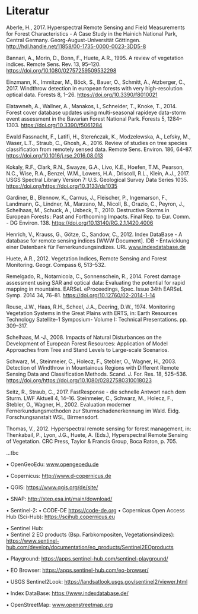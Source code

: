 # Literatur

Aberle, H., 2017. Hyperspectral Remote Sensing and Field Measurements for Forest Characteristics - A Case Study in the Hainich National Park, Central Germany. Georg-August-Universität Göttingen. http://hdl.handle.net/11858/00-1735-0000-0023-3DD5-8

Bannari, A., Morin, D., Bonn, F., Huete, A.R., 1995. A review of vegetation indices. Remote Sens. Rev. 13, 95–120. https://doi.org/10.1080/02757259509532298

Einzmann, K., Immitzer, M., Böck, S., Bauer, O., Schmitt, A., Atzberger, C., 2017. Windthrow detection in european forests with very high-resolution optical data. Forests 8, 1–26. https://doi.org/10.3390/f8010021

Elatawneh, A., Wallner, A., Manakos, I., Schneider, T., Knoke, T., 2014. Forest cover database updates using multi-seasonal rapideye data-storm event assessment in the Bavarian Forest National Park. Forests 5, 1284–1303. https://doi.org/10.3390/f5061284

Ewald Fassnacht, F., Latifi, H., Stereńczak, K., Modzelewska, A., Lefsky, M., Waser, L.T., Straub, C., Ghosh, A., 2016. Review of studies on tree species classification from remotely sensed data. Remote Sens. Environ. 186, 64–87. https://doi.org/10.1016/j.rse.2016.08.013

Kokaly, R.F., Clark, R.N., Swayze, G.A., Livo, K.E., Hoefen, T.M., Pearson, N.C., Wise, R.A., Benzel, W.M., Lowers, H.A., Driscoll, R.L., Klein, A.J., 2017. USGS Spectral Library Version 7: U.S. Geological Survey Data Series 1035. https://doi.org/https://doi.org/10.3133/ds1035

Gardiner, B., Blennow, K., Carnus, J., Fleischer, P., Ingemarson, F., Landmann, G., Lindner, M., Marzano, M., Nicoll, B., Orazio, C., Peyron, J., Schelhaas, M., Schuck, A., Usbeck, T., 2010. Destructive Storms in European Forests : Past and Forthcoming Impacts. Final Rep. to Eur. Comm. - DG Environ. 138. https://doi.org/10.13140/RG.2.1.1420.4006

Henrich, V., Krauss, G., Götze, C., Sandow, C., 2012. Index DataBase - A database for remote sensing indices [WWW Document]. IDB - Entwicklung einer Datenbank für Fernerkundungsindizes. URL www.indexdatabase.de

Huete, A.R., 2012. Vegetation Indices, Remote Sensing and Forest Monitoring. Geogr. Compass 6, 513–532.

Remelgado, R., Notarnicola, C., Sonnenschein, R., 2014. Forest damage assessment using SAR and optical data: Evaluating the potential for rapid mapping in mountains. EARSeL eProceedings, Spec. Issue 34th EARSeL Symp. 2014 34, 76–81. https://doi.org/10.12760/02-2014-1-14

Rouse, J.W., Haas, R.H., Scheel, J.A., Deering, D.W., 1974. Monitoring Vegetation Systems in the Great Plains with ERTS, in: Earth Resources Technology Satellite-1 Symposium- Volume I: Technical Presentations. pp. 309–317.

Schelhaas, M.-J., 2008. Impacts of Natural Disturbances on the Development of European Forest Resources: Application of Model Approaches from Tree and Stand Levels to Large-scale Scenarios.

Schwarz, M., Steinmeier, C., Holecz, F., Stebler, O., Wagner, H., 2003. Detection of Windthrow in Mountainous Regions with Different Remote Sensing Data and Classification Methods. Scand. J. For. Res. 18, 525–536. https://doi.org/https://doi.org/10.1080/02827580310018023

Seitz, R., Straub, C., 2017. FastResponse - die schnelle Antwort nach dem Sturm. LWF Aktuell 4, 14–16.
Steinmeier, C., Schwarz, M., Holecz, F., Stebler, O., Wagner, H., 2002. Evaluation moderner Fernerkundungsmethoden zur Sturmschadenerkennung im Wald. Eidg. Forschungsanstalt WSL, Birmensdorf.

Thomas, V., 2012. Hyperspectral remote sensing for forest management, in: Thenkabail, P., Lyon, J.G., Huete, A. (Eds.), Hyperspectral Remote Sensing of Vegetation. CRC Press, Taylor & Francis Group, Boca Raton, p. 705.


...tbc

•	OpenGeoEdu:  www.opengeoedu.de 

•	Copernicus:  http://www.d-copernicus.de 

•	QGIS:  https://www.qgis.org/de/site/

•	SNAP:  http://step.esa.int/main/download/ 

•	Sentinel-2:
  •	CODE-DE  https://code-de.org 
  •	Copernicus Open Access Hub (Sci-Hub):  https://scihub.copernicus.eu  
  
•	Sentinel Hub:  
•	Sentinel 2 EO products (Bsp. Farbkompositen, Vegetationsindizes): 				  https://www.sentinel-hub.com/develop/documentation/eo_products/Sentinel2EOproducts 

•	Playground:  https://apps.sentinel-hub.com/sentinel-playground/ 

•	EO Browser:  https://apps.sentinel-hub.com/eo-browser/ 

•	USGS Sentinel2Look:  https://landsatlook.usgs.gov/sentinel2/viewer.html 

•	Index DataBase:  https://www.indexdatabase.de/ 

•	OpenStreetMap: www.openstreetmap.org 
